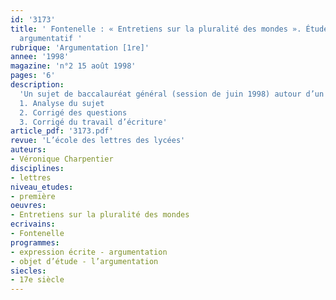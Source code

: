 ```yaml
---
id: '3173'
title: ' Fontenelle : « Entretiens sur la pluralité des mondes ». Étude d’un texte
  argumentatif '
rubrique: 'Argumentation [1re]'
annee: '1998'
magazine: 'n°2 15 août 1998'
pages: '6'
description: 
  'Un sujet de baccalauréat général (session de juin 1998) autour d’un texte extrait des « Entretiens sur la pluralité des mondes », de Fontenelle…
  1. Analyse du sujet
  2. Corrigé des questions
  3. Corrigé du travail d’écriture'
article_pdf: '3173.pdf'
revue: 'L’école des lettres des lycées'
auteurs:
- Véronique Charpentier
disciplines:
- lettres
niveau_etudes:
- première
oeuvres:
- Entretiens sur la pluralité des mondes
ecrivains:
- Fontenelle
programmes:
- expression écrite - argumentation
- objet d’étude - l’argumentation
siecles:
- 17e siècle
---
```

